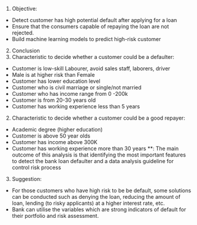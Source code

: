 1. Objective:
- Detect customer has high potential default after applying for a loan
- Ensure that the consumers capable of repaying the loan are not rejected.
- Build machine learning models to predict high-risk customer

2. Conclusion
1. Characteristic to decide whether a customer could be a defaulter:
- Customer is low-skill Labourer, avoid sales staff, laborers, driver
- Male is at higher risk than Female
- Customer has lower education level 
- Customer who is civil marriage or single/not married
- Customer who has income range from 0 -200k
- Customer is from 20-30 years old
- Customer has working experience less than 5 years
2. Characteristic to decide whether a customer could be a good repayer:
- Academic degree (higher education)
- Customer is above 50 year olds
- Customer has income above 300K
- Customer has working experience more than 30 years
**: The main outcome of this analysis is that identifying the most important features to detect the bank loan defaulter and a data analysis guideline for control risk process


3. Suggestion:
- For those customers who have high risk to be be default, some solutions can be conducted such as denying the loan, reducing the amount of loan, lending (to risky applicants) at a higher interest rate, etc. 
- Bank can utilise the variables which are strong indicators of default for their portfolio and risk assessment.
